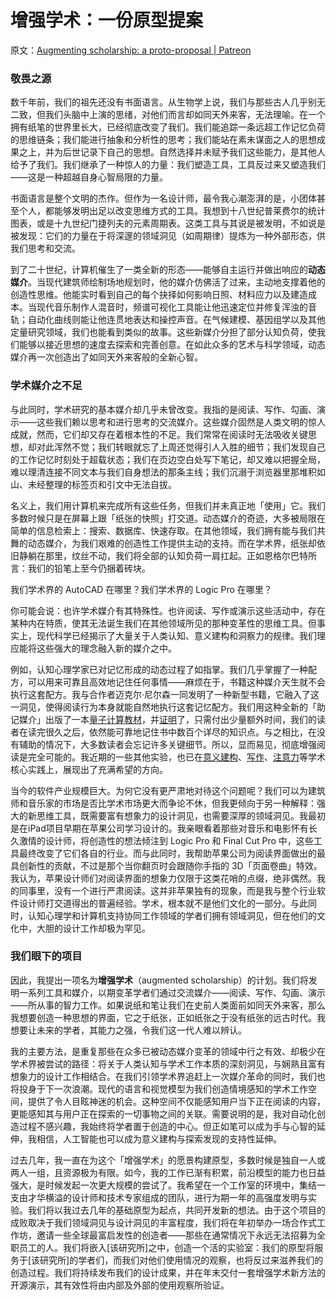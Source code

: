 # 增强学术：一份原型提案

原文：[Augmenting scholarship: a proto-proposal | Patreon](https://www.patreon.com/posts/135440922)

### **敬畏之源**

数千年前，我们的祖先还没有书面语言。从生物学上说，我们与那些古人几乎别无二致，但我们头脑中上演的思绪，对他们而言却如同天外来客，无法理喻。在一个拥有纸笔的世界里长大，已经彻底改变了我们。我们能追踪一条远超工作记忆负荷的思维链条；我们能进行抽象和分析性的思考；我们能站在素未谋面之人的思想成果之上，并为后世记录下自己的思想。自然选择并未赋予我们这些能力，是其他人给予了我们。我们继承了一种惊人的力量：我们塑造工具，工具反过来又塑造我们——这是一种超越自身心智局限的力量。

书面语言是整个文明的杰作。但作为一名设计师，最令我心潮澎湃的是，小团体甚至个人，都能够发明出足以改变思维方式的工具。我想到十八世纪普莱费尔的统计图表，或是十九世纪门捷列夫的元素周期表。这类工具与其说是被发明，不如说是被发现：它们的力量在于将深邃的领域洞见（如周期律）提炼为一种外部形态，供我们思考和交流。

到了二十世纪，计算机催生了一类全新的形态——能够自主运行并做出响应的**动态媒介**。当现代建筑师绘制场地规划时，他的媒介仿佛活了过来，主动地支撑着他的创造性思维。他能实时看到自己的每个抉择如何影响日照、材料应力以及建造成本。当现代音乐制作人混音时，频谱可视化工具能让他迅速定位并修复浑浊的音轨；自动化曲线则能让他连贯地表达和操控声音。在气候建模、基因组学以及其他定量研究领域，我们也能看到类似的故事。这些新媒介分担了部分认知负荷，使我们能够以接近思想的速度去探索和完善创意。在如此众多的艺术与科学领域，动态媒介再一次创造出了如同天外来客般的全新心智。

### **学术媒介之不足**

与此同时，学术研究的基本媒介却几乎未曾改变。我指的是阅读、写作、勾画、演示——这些我们赖以思考和进行思考的交流媒介。这些媒介固然是人类文明的惊人成就，然而，它们却又存在着根本性的不足。我们常常在阅读时无法吸收关键思想，却对此浑然不觉；我们转眼就忘了上周还觉得引人入胜的细节；我们发现自己的工作记忆时刻处于超载状态；我们在页边空白处写下笔记，却又难以把握全局，难以理清连接不同文本与我们自身想法的那条主线；我们沉溺于浏览器里那堆积如山、未经整理的标签页和引文中无法自拔。

名义上，我们用计算机来完成所有这些任务，但我们并未真正地「使用」它。我们多数时候只是在屏幕上跟「纸张的快照」打交道。动态媒介的奇迹，大多被局限在简单的信息检索上：搜索、数据库、快速存取。在其他领域，我们拥有能与我们共舞的动态媒介，为我们艰难的创造性工作提供主动的支持。而在学术界，纸张却依旧静躺在那里，纹丝不动，我们将全部的认知负荷一肩扛起。正如恩格尔巴特所言：我们的铅笔上至今仍捆着砖块。

我们学术界的 AutoCAD 在哪里？我们学术界的 Logic Pro 在哪里？

你可能会说：也许学术媒介有其特殊性。也许阅读、写作或演示这些活动中，存在某种内在特质，使其无法诞生我们在其他领域所见的那种变革性的思维工具。但事实上，现代科学已经揭示了大量关于人类认知、意义建构和洞察力的规律。我们理应能将这些强大的理念融入新的媒介之中。

例如，认知心理学家已对记忆形成的动态过程了如指掌。我们几乎掌握了一种配方，可以用来可靠且高效地记住任何事情——麻烦在于，书籍这种媒介天生就不会执行这套配方。我与合作者迈克尔·尼尔森一同发明了一种新型书籍，它融入了这一洞见，使得阅读行为本身就能自然地执行这套记忆配方。我们用这种全新的「助记媒介」出版了一本[量子计算教材](https://quantum.country/)，并[证明](https://andymatuschak.org/hmwl/#practice-and-memory)了，只需付出少量额外时间，我们的读者在读完很久之后，依然能可靠地记住书中数百个详尽的知识点。与之相比，在没有辅助的情况下，大多数读者会忘记许多关键细节。所以，显而易见，彻底增强阅读是完全可能的。我近期的一些其他实验，也已在[意义建构](https://matthewsiu.com/Latticework)、[写作](https://notes.andymatuschak.org/)、[注意力](https://gist.github.com/andymatuschak/d2003d7add3f2b466b2780103dc6e158)等学术核心实践上，展现出了充满希望的方向。

当今的软件产业规模巨大。为何它没有更严肃地对待这个问题呢？我们可以为建筑师和音乐家的市场是否比学术市场更大而争论不休，但我更倾向于另一种解释：强大的新思维工具，既需要富有想象力的设计洞见，也需要深厚的领域洞见。我最初是在iPad项目早期在苹果公司学习设计的。我亲眼看着那些对音乐和电影怀有长久激情的设计师，将创造性的想法倾注到 Logic Pro 和 Final Cut Pro 中，这些工具最终改变了它们各自的行业。而与此同时，我帮助苹果公司为阅读界面做出的最具创新性的贡献，不过是那个当你翻页时会跟随你手指的 3D「页面卷曲」特效。我认为，苹果设计师们对阅读界面的想象力仅限于这类花哨的点缀，绝非偶然。我的同事里，没有一个进行严肃阅读。这并非苹果独有的现象，而是我与整个行业软件设计师打交道得出的普遍经验。学术，根本就不是他们文化的一部分。与此同时，认知心理学和计算机支持协同工作领域的学者们拥有领域洞见，但在他们的文化中，大胆的设计工作却极为罕见。

### **我们眼下的项目**

因此，我提出一项名为**增强学术**（augmented scholarship）的计划。我们将发明一系列工具和媒介，以期变革学者们通过交流媒介——阅读、写作、勾画、演示——所从事的智力工作。如果说纸和笔让我们在史前人类面前如同天外来客，那么我想要创造一种思想的界面，它之于纸张，正如纸张之于没有纸张的远古时代。我想要让未来的学者，其能力之强，令我们这一代人难以辨认。

我的主要方法，是重复那些在众多已被动态媒介变革的领域中行之有效、却极少在学术界被尝试的路径：将关于人类认知与学术工作本质的深刻洞见，与娴熟且富有想象力的设计工作相结合。在我们引领学术界追赶上一次媒介革命的同时，我们也将投身于下一次浪潮。现代的语言和视觉模型为我们创造情境感知的学术工作空间，提供了令人目眩神迷的机会。这种空间不仅能感知用户当下正在阅读的内容，更能感知其与用户正在探索的一切事物之间的关联。需要说明的是，我对自动化创造过程不感兴趣，我始终将学者置于创造的中心。但正如笔可以成为手与心智的延伸，我相信，人工智能也可以成为意义建构与探索发现的支持性延伸。

过去几年，我一直在为这个「增强学术」的愿景构建原型，多数时候是独自一人或两人一组，且资源极为有限。如今，我的工作已渐有积累，前沿模型的能力也日益强大，是时候发起一次更大规模的尝试了。我希望在一个工作室的环境中，集结一支由才华横溢的设计师和技术专家组成的团队，进行为期一年的高强度发明与实验。我们将以我过去几年的基础原型为起点，共同开发新的想法。由于这个项目的成败取决于我们领域洞见与设计洞见的丰富程度，我们将在年初举办一场合作式工作坊，邀请一些全球最富启发性的创造者——那些在通常情况下永远无法招募为全职员工的人。我们将嵌入[该研究所]之中，创造一个活的实验室：我们的原型将服务于[该研究所]的学者们，而我们对他们使用情况的观察，也将反过来滋养我们的创造过程。我们将持续发布我们的设计成果，并在年末交付一套增强学术新方法的开源演示，其有效性将由内部及外部的使用观察所验证。